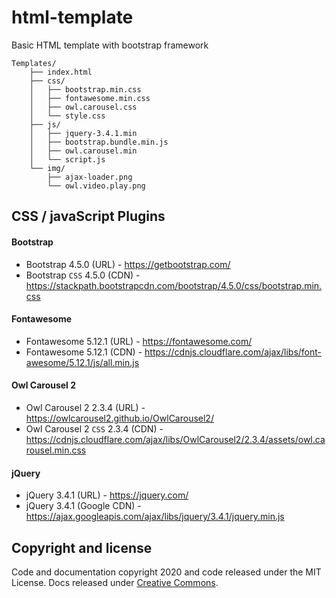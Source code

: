 # html-template
Basic HTML template with bootstrap framework

```text
Templates/
    ├── index.html
    ├── css/
    │   ├── bootstrap.min.css
    │   ├── fontawesome.min.css
    │   ├── owl.carousel.css
    │   └── style.css
    ├── js/
    │   ├── jquery-3.4.1.min
    │   ├── bootstrap.bundle.min.js
    │   ├── owl.carousel.min
    │   └── script.js
    └── img/
        ├── ajax-loader.png
        └── owl.video.play.png
```
## CSS / javaScript Plugins

#### Bootstrap
- Bootstrap 4.5.0 (URL) - https://getbootstrap.com/
- Bootstrap ```CSS``` 4.5.0 (CDN) - https://stackpath.bootstrapcdn.com/bootstrap/4.5.0/css/bootstrap.min.css

#### Fontawesome
- Fontawesome 5.12.1 (URL) - https://fontawesome.com/
- Fontawesome 5.12.1 (CDN) - https://cdnjs.cloudflare.com/ajax/libs/font-awesome/5.12.1/js/all.min.js

#### Owl Carousel 2
- Owl Carousel 2 2.3.4 (URL) - https://owlcarousel2.github.io/OwlCarousel2/
- Owl Carousel 2 `CSS` 2.3.4 (CDN) - https://cdnjs.cloudflare.com/ajax/libs/OwlCarousel2/2.3.4/assets/owl.carousel.min.css

#### jQuery
- jQuery 3.4.1 (URL) - https://jquery.com/
- jQuery 3.4.1 (Google CDN) - https://ajax.googleapis.com/ajax/libs/jquery/3.4.1/jquery.min.js


## Copyright and license

Code and documentation copyright 2020 and code released under the MIT License. Docs released under [Creative Commons](https://creativecommons.org/licenses/by/3.0/).

